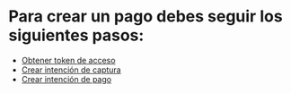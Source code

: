 # Para crear un pago debes seguir los siguientes pasos:

  - [Obtener token de acceso](obtener-token-acceso.md)
  - [Crear intención de captura](crear-intencion-captura.md)
  - [Crear intención de pago](crear-intencion-pago.md)
